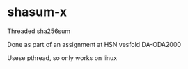 # shasum-x
Threaded sha256sum

Done as part of an assignment at HSN vesfold DA-ODA2000

Usese pthread, so only works on linux

